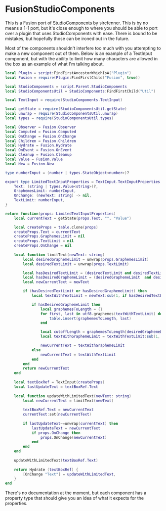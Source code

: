 # FusionStudioComponents
This is a Fusion port of [StudioComponents](https://github.com/sircfenner/StudioComponents) by sircfenner. This is by no means a 1-1 port, but it's close enough to where you should be able to port over a plugin that uses StudioComponents with ease. There is bound to be mistakes, but hopefully those can be ironed out in the future.

Most of the components shouldn't interfere too much with you attempting to make a new component out of them. Below is an example of a TextInput component, but with the ability to limit how many characters are allowed in the box as an example of what I'm talking about.

```lua
local Plugin = script:FindFirstAncestorWhichIsA("Plugin")
local Fusion = require(Plugin:FindFirstChild("Fusion", true))

local StudioComponents = script.Parent.StudioComponents
local StudioComponentsUtil = StudioComponents:FindFirstChild("Util")

local TextInput = require(StudioComponents.TextInput)

local getState = require(StudioComponentsUtil.getState)
local unwrap = require(StudioComponentsUtil.unwrap)
local types = require(StudioComponentsUtil.types)

local Observer = Fusion.Observer
local Computed = Fusion.Computed
local OnChange = Fusion.OnChange
local Children = Fusion.Children
local Hydrate = Fusion.Hydrate
local OnEvent = Fusion.OnEvent
local Cleanup = Fusion.Cleanup
local Value = Fusion.Value
local New = Fusion.New

type numberInput = (number | types.StateObject<number>)?

export type LimitedTextInputProperties = TextInput.TextInputProperties & {
	Text: (string | types.Value<string>)?,
	GraphemesLimit: numberInput,
	OnChange: (newText: string) -> nil,
	TextLimit: numberInput,
}

return function(props: LimitedTextInputProperties)
	local currentText = getState(props.Text, "", "Value")

	local createProps = table.clone(props)
	createProps.Text = currentText
	createProps.GraphemesLimit = nil
	createProps.TextLimit = nil
	createProps.OnChange = nil
	
	local function limitText(newText: string)
		local desiredGraphemeLimit = unwrap(props.GraphemesLimit)
		local desiredTextLimit = unwrap(props.TextLimit)

		local hasDesiredTextLimit = (desiredTextLimit and desiredTextLimit > -1)
		local hasDesiredGraphemeLimit = (desiredGraphemeLimit  and desiredGraphemeLimit > -1)
		local newCurrentText = newText

		if (hasDesiredTextLimit or hasDesiredGraphemeLimit) then
			local textWithTextLimit = newText:sub(1, if hasDesiredTextLimit then desiredTextLimit else #newText)

			if hasDesiredGraphemeLimit then					
				local graphemesToLength = {}
				for first, last in utf8.graphemes(textWithTextLimit) do 
					table.insert(graphemesToLength, last)
				end

				local cutoffLength = graphemesToLength[desiredGraphemeLimit] or graphemesToLength[#graphemesToLength]
				local textWithGraphemeLimit = textWithTextLimit:sub(1, cutoffLength)

				newCurrentText = textWithGraphemeLimit
			else
				newCurrentText = textWithTextLimit
			end
		end
		return newCurrentText
	end
	
	local textBoxRef = TextInput(createProps)
	local lastUpdateText = textBoxRef.Text
	
	local function updateWithLimitedText(newText: string)
		local newCurrentText = limitText(newText)
		
		textBoxRef.Text = newCurrentText
		currentText:set(newCurrentText)
		
		if lastUpdateText~=unwrap(currentText) then
			lastUpdateText = newCurrentText
			if props.OnChange then
				props.OnChange(newCurrentText)
			end
		end
	end
	
	updateWithLimitedText(textBoxRef.Text)
	
	return Hydrate (textBoxRef) {
		[OnChange "Text"] = updateWithLimitedText,
	}
end
```

There's no documentation at the moment, but each component has a property type that should give you an idea of what it expects for the properties.
